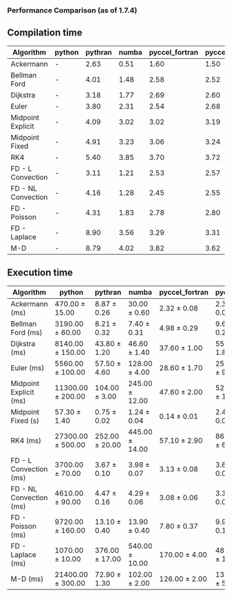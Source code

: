 ### Performance Comparison (as of 1.7.4)
## Compilation time
Algorithm                 | python                    | pythran                   | numba                     | pyccel_fortran            | pyccel_c                 
------------------------- | ------------------------- | ------------------------- | ------------------------- | ------------------------- | -------------------------
Ackermann                 | -                         | 2.63                      | 0.51                      | 1.60                      | 1.50                     
Bellman Ford              | -                         | 4.01                      | 1.48                      | 2.58                      | 2.52                     
Dijkstra                  | -                         | 3.18                      | 1.77                      | 2.69                      | 2.60                     
Euler                     | -                         | 3.80                      | 2.31                      | 2.54                      | 2.68                     
Midpoint Explicit         | -                         | 4.09                      | 3.02                      | 3.02                      | 3.19                     
Midpoint Fixed            | -                         | 4.91                      | 3.23                      | 3.06                      | 3.24                     
RK4                       | -                         | 5.40                      | 3.85                      | 3.70                      | 3.72                     
FD - L Convection         | -                         | 3.11                      | 1.21                      | 2.53                      | 2.57                     
FD - NL Convection        | -                         | 4.16                      | 1.28                      | 2.45                      | 2.55                     
FD - Poisson              | -                         | 4.31                      | 1.83                      | 2.78                      | 2.80                     
FD - Laplace              | -                         | 8.90                      | 3.56                      | 3.29                      | 3.31                     
M-D                       | -                         | 8.79                      | 4.02                      | 3.82                      | 3.62                     

## Execution time
Algorithm                 | python                    | pythran                   | numba                     | pyccel_fortran            | pyccel_c                 
------------------------- | ------------------------- | ------------------------- | ------------------------- | ------------------------- | -------------------------
Ackermann (ms)            | 470.00 $\pm$ 15.00        | 8.87 $\pm$ 0.26           | 30.00 $\pm$ 0.60          | 2.32 $\pm$ 0.08           | 2.31 $\pm$ 0.08          
Bellman Ford (ms)         | 3190.00 $\pm$ 60.00       | 8.21 $\pm$ 0.32           | 7.40 $\pm$ 0.31           | 4.98 $\pm$ 0.29           | 9.62 $\pm$ 0.26          
Dijkstra (ms)             | 8140.00 $\pm$ 150.00      | 43.80 $\pm$ 1.20          | 46.60 $\pm$ 1.40          | 37.60 $\pm$ 1.00          | 55.40 $\pm$ 1.80         
Euler (ms)                | 5560.00 $\pm$ 100.00      | 57.50 $\pm$ 4.60          | 128.00 $\pm$ 4.00         | 28.60 $\pm$ 1.70          | 258.00 $\pm$ 9.00        
Midpoint Explicit (ms)    | 11300.00 $\pm$ 200.00     | 104.00 $\pm$ 3.00         | 245.00 $\pm$ 12.00        | 47.60 $\pm$ 2.00          | 525.00 $\pm$ 15.00       
Midpoint Fixed (s)        | 57.30 $\pm$ 1.40          | 0.75 $\pm$ 0.02           | 1.24 $\pm$ 0.04           | 0.14 $\pm$ 0.01           | 2.48 $\pm$ 0.05          
RK4 (ms)                  | 27300.00 $\pm$ 500.00     | 252.00 $\pm$ 20.00        | 445.00 $\pm$ 14.00        | 57.10 $\pm$ 2.90          | 863.00 $\pm$ 63.00       
FD - L Convection (ms)    | 3700.00 $\pm$ 70.00       | 3.67 $\pm$ 0.10           | 3.98 $\pm$ 0.07           | 3.13 $\pm$ 0.08           | 3.65 $\pm$ 0.07          
FD - NL Convection (ms)   | 4610.00 $\pm$ 90.00       | 4.47 $\pm$ 0.16           | 4.29 $\pm$ 0.06           | 3.08 $\pm$ 0.06           | 3.39 $\pm$ 0.09          
FD - Poisson (ms)         | 9720.00 $\pm$ 160.00      | 13.10 $\pm$ 0.40          | 13.90 $\pm$ 0.40          | 7.80 $\pm$ 0.37           | 9.93 $\pm$ 0.19          
FD - Laplace (ms)         | 1070.00 $\pm$ 10.00       | 376.00 $\pm$ 17.00        | 540.00 $\pm$ 10.00        | 170.00 $\pm$ 4.00         | 481.00 $\pm$ 10.00       
M-D (ms)                  | 21400.00 $\pm$ 300.00     | 72.90 $\pm$ 1.30          | 102.00 $\pm$ 2.00         | 126.00 $\pm$ 2.00         | 133.00 $\pm$ 5.00        
